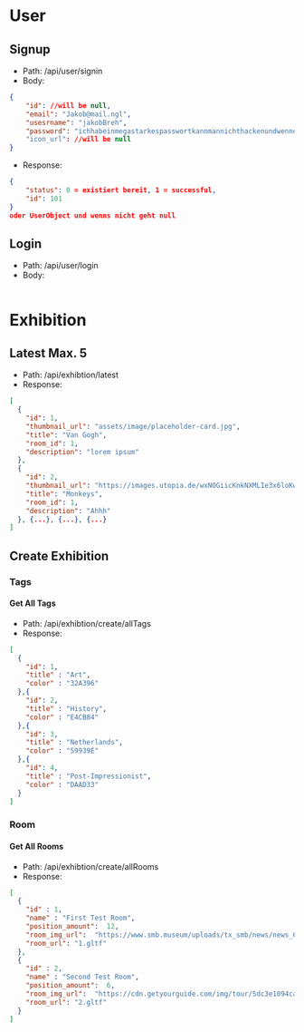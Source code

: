 # User
## Signup
* Path: /api/user/signin
* Body: 
```json
{
    "id": //will be null,
    "email": "Jakob@mail.ngl",
    "usesrname": "jakobBreh",
    "password": "ichhabeinmegastarkespasswortkannmannichthackenundwenneswerhacktdannhackichzurückinphp!!!!"
    "icon_url": //will be null
}
```
* Response: 
```json
{
    "status": 0 = existiert bereit, 1 = successful,
    "id": 101
}
oder UserObject und wenns nicht geht null
```
## Login
* Path: /api/user/login
* Body: 
```json
```


# Exhibition
## Latest Max. 5
* Path: /api/exhibtion/latest
* Response: 
```json
[
  {
    "id": 1,
    "thumbnail_url": "assets/image/placeholder-card.jpg",
    "title": "Van Gogh",
    "room_id": 1,
    "description": "lorem ipsum"
  },
  {
    "id": 2,
    "thumbnail_url": "https://images.utopia.de/wxNOGiicKnkNXMLIe3x6loKwrJ4zEPT-RAGE9ZxjTx0/rt:fill/w:1152/h:864/g:ce/plain/2020/02/affe-haustier-cc0-pixabay-schwoaze-200127.jpg",
    "title": "Monkeys",
    "room_id": 1,
    "description": "Ahhh"
  }, {...}, {...}, {...}
]
```

## Create Exhibition
### Tags
#### Get All Tags
* Path: /api/exhibtion/create/allTags
* Response:
```json
[
  {
    "id": 1,
    "title" : "Art",
    "color" : "32A396"
  },{
    "id": 2,
    "title" : "History",
    "color" : "E4CB84"
  },{
    "id": 3,
    "title" : "Netherlands",
    "color" : "59939E"
  },{
    "id": 4,
    "title" : "Post-Impressionist",
    "color" : "DAAD33"
  }
]
```

### Room
#### Get All Rooms
* Path: /api/exhibtion/create/allRooms
* Response: 
```json
[
  {
    "id" : 1,
    "name" : "First Test Room",
    "position_amount":  12,
    "room_img_url":  "https://www.smb.museum/uploads/tx_smb/news/news_67970/Neues-Museum_Raum-Prolog_Achim_Kleuker_xl.jpg",
    "room_url": "1.gltf"
  },
  {
    "id" : 2,
    "name" : "Second Test Room",
    "position_amount":  6,
    "room_img_url":  "https://cdn.getyourguide.com/img/tour/5dc3e1094ca28.jpeg/97.jpg",
    "room_url": "2.gltf"
  }
]
```